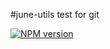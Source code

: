 #june-utils
test for git  


[![NPM version](https://img.shields.io/npm/v/仓库名.svg)](https://www.npmjs.com/package/june-utils)
